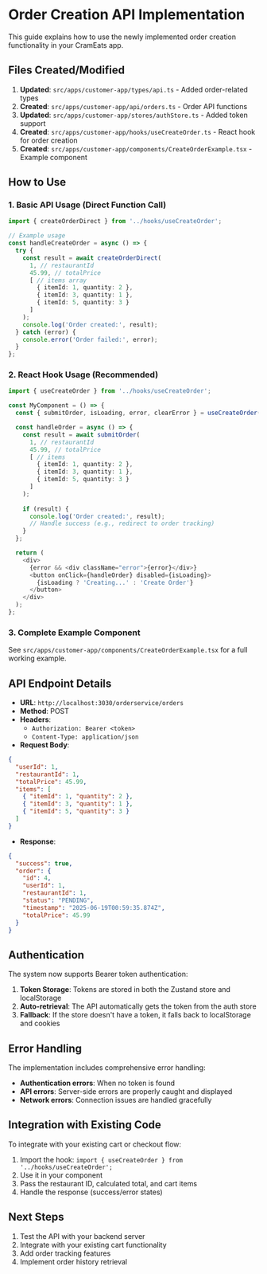 # Order Creation API Implementation

This guide explains how to use the newly implemented order creation functionality in your CramEats app.

## Files Created/Modified

1. **Updated**: `src/apps/customer-app/types/api.ts` - Added order-related types
2. **Created**: `src/apps/customer-app/api/orders.ts` - Order API functions
3. **Updated**: `src/apps/customer-app/stores/authStore.ts` - Added token support
4. **Created**: `src/apps/customer-app/hooks/useCreateOrder.ts` - React hook for order creation
5. **Created**: `src/apps/customer-app/components/CreateOrderExample.tsx` - Example component

## How to Use

### 1. Basic API Usage (Direct Function Call)

```typescript
import { createOrderDirect } from '../hooks/useCreateOrder';

// Example usage
const handleCreateOrder = async () => {
  try {
    const result = await createOrderDirect(
      1, // restaurantId
      45.99, // totalPrice
      [ // items array
        { itemId: 1, quantity: 2 },
        { itemId: 3, quantity: 1 },
        { itemId: 5, quantity: 3 }
      ]
    );
    console.log('Order created:', result);
  } catch (error) {
    console.error('Order failed:', error);
  }
};
```

### 2. React Hook Usage (Recommended)

```typescript
import { useCreateOrder } from '../hooks/useCreateOrder';

const MyComponent = () => {
  const { submitOrder, isLoading, error, clearError } = useCreateOrder();

  const handleOrder = async () => {
    const result = await submitOrder(
      1, // restaurantId
      45.99, // totalPrice
      [ // items
        { itemId: 1, quantity: 2 },
        { itemId: 3, quantity: 1 },
        { itemId: 5, quantity: 3 }
      ]
    );
    
    if (result) {
      console.log('Order created:', result);
      // Handle success (e.g., redirect to order tracking)
    }
  };

  return (
    <div>
      {error && <div className="error">{error}</div>}
      <button onClick={handleOrder} disabled={isLoading}>
        {isLoading ? 'Creating...' : 'Create Order'}
      </button>
    </div>
  );
};
```

### 3. Complete Example Component

See `src/apps/customer-app/components/CreateOrderExample.tsx` for a full working example.

## API Endpoint Details

- **URL**: `http://localhost:3030/orderservice/orders`
- **Method**: POST
- **Headers**: 
  - `Authorization: Bearer <token>`
  - `Content-Type: application/json`
- **Request Body**:
```json
{
  "userId": 1,
  "restaurantId": 1,
  "totalPrice": 45.99,
  "items": [
    { "itemId": 1, "quantity": 2 },
    { "itemId": 3, "quantity": 1 },
    { "itemId": 5, "quantity": 3 }
  ]
}
```
- **Response**:
```json
{
  "success": true,
  "order": {
    "id": 4,
    "userId": 1,
    "restaurantId": 1,
    "status": "PENDING",
    "timestamp": "2025-06-19T00:59:35.874Z",
    "totalPrice": 45.99
  }
}
```

## Authentication

The system now supports Bearer token authentication:

1. **Token Storage**: Tokens are stored in both the Zustand store and localStorage
2. **Auto-retrieval**: The API automatically gets the token from the auth store
3. **Fallback**: If the store doesn't have a token, it falls back to localStorage and cookies

## Error Handling

The implementation includes comprehensive error handling:

- **Authentication errors**: When no token is found
- **API errors**: Server-side errors are properly caught and displayed
- **Network errors**: Connection issues are handled gracefully

## Integration with Existing Code

To integrate with your existing cart or checkout flow:

1. Import the hook: `import { useCreateOrder } from '../hooks/useCreateOrder';`
2. Use it in your component
3. Pass the restaurant ID, calculated total, and cart items
4. Handle the response (success/error states)

## Next Steps

1. Test the API with your backend server
2. Integrate with your existing cart functionality
3. Add order tracking features
4. Implement order history retrieval
